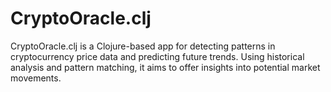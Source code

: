 # CryptoOracle.clj
CryptoOracle.clj is a Clojure-based app for detecting patterns in cryptocurrency price data and predicting future trends. Using historical analysis and pattern matching, it aims to offer insights into potential market movements.
